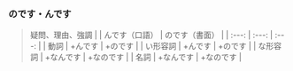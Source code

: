 ### のです・んです
> 疑問、理由、強調
| | んです（口語） | のです（書面） |
| :---: | :---: | :---: |
| 動詞 | +んです | +のです |
| い形容詞 | +んです | +のです |
| な形容詞 | +なんです | +なのです |
| 名詞 | +なんです | +なのです |
